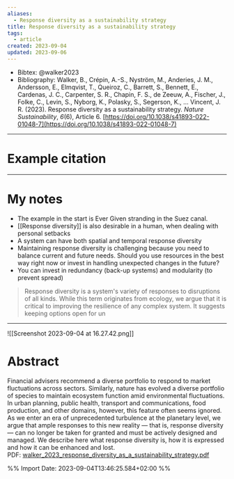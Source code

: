 ```yaml
---
aliases:
  - Response diversity as a sustainability strategy
title: Response diversity as a sustainability strategy
tags:
  - article
created: 2023-09-04
updated: 2023-09-06
---
```

- Bibtex: @walker2023
- Bibliography: Walker, B., Crépin, A.-S., Nyström, M., Anderies, J. M., Andersson, E., Elmqvist, T., Queiroz, C., Barrett, S., Bennett, E., Cardenas, J. C., Carpenter, S. R., Chapin, F. S., de Zeeuw, A., Fischer, J., Folke, C., Levin, S., Nyborg, K., Polasky, S., Segerson, K., … Vincent, J. R. (2023). Response diversity as a sustainability strategy. _Nature Sustainability_, _6_(6), Article 6. [https://doi.org/10.1038/s41893-022-01048-7](https://doi.org/10.1038/s41893-022-01048-7)

---
# Example citation


---
# My notes
- The example in the start is Ever Given stranding in the Suez canal.
- [[Response diversity]] is also desirable in a human, when dealing with personal setbacks
- A system can have both spatial and temporal response diversity
- Maintaining response diversity is challenging because you need to balance current and future needs. Should you use resources in the best way right now or invest in handling unexpected changes in the future?
- You can invest in redundancy (back-up systems) and modularity (to prevent spread)

> Response diversity is a system's variety of responses to disruptions of all kinds. While this term originates from ecology, we argue that it is critical to improving the resilience of any complex system. It suggests keeping options open for un

---

![[Screenshot 2023-09-04 at 16.27.42.png]]

# Abstract
Financial advisers recommend a diverse portfolio to respond to market fluctuations across sectors. Similarly, nature has evolved a diverse portfolio of species to maintain ecosystem function amid environmental fluctuations. In urban planning, public health, transport and communications, food production, and other domains, however, this feature often seems ignored. As we enter an era of unprecedented turbulence at the planetary level, we argue that ample responses to this new reality — that is, response diversity — can no longer be taken for granted and must be actively designed and managed. We describe here what response diversity is, how it is expressed and how it can be enhanced and lost.
PDF: [walker_2023_response_diversity_as_a_sustainability_strategy.pdf](file:///Users/oskarflygare/Library/CloudStorage/OneDrive-KarolinskaInstitutet/30-39%20Resources/37%20-%20Personal%20research%20library/zotero-articles/Walker/walker_2023_response_diversity_as_a_sustainability_strategy.pdf)

%% Import Date: 2023-09-04T13:46:25.584+02:00 %%
